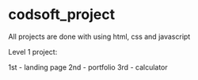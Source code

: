 # codsoft_project

All projects are done with using html, css and javascript

Level 1 project:

1st - landing page
2nd - portfolio
3rd - calculator
